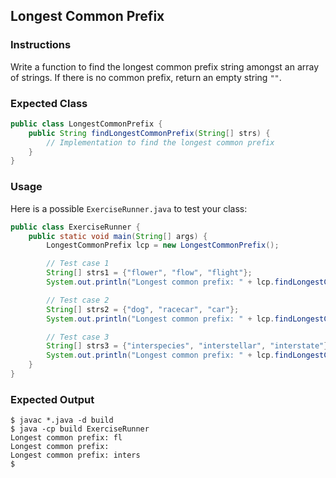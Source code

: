 ## Longest Common Prefix

### Instructions

Write a function to find the longest common prefix string amongst an array of strings. If there is no common prefix, return an empty string `""`.

### Expected Class

```java
public class LongestCommonPrefix {
    public String findLongestCommonPrefix(String[] strs) {
        // Implementation to find the longest common prefix
    }
}
```

### Usage

Here is a possible `ExerciseRunner.java` to test your class:

```java
public class ExerciseRunner {
    public static void main(String[] args) {
        LongestCommonPrefix lcp = new LongestCommonPrefix();

        // Test case 1
        String[] strs1 = {"flower", "flow", "flight"};
        System.out.println("Longest common prefix: " + lcp.findLongestCommonPrefix(strs1)); // Expected output: "fl"

        // Test case 2
        String[] strs2 = {"dog", "racecar", "car"};
        System.out.println("Longest common prefix: " + lcp.findLongestCommonPrefix(strs2)); // Expected output: ""

        // Test case 3
        String[] strs3 = {"interspecies", "interstellar", "interstate"};
        System.out.println("Longest common prefix: " + lcp.findLongestCommonPrefix(strs3)); // Expected output: "inters"
    }
}
```

### Expected Output

```shell
$ javac *.java -d build
$ java -cp build ExerciseRunner
Longest common prefix: fl
Longest common prefix:
Longest common prefix: inters
$
```
